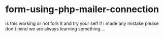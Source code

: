 # form-using-php-mailer-connection
is this working or not fork it and try your self if i made any mistake please don't mind we are always  learning something....
